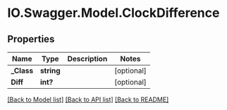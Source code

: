 # IO.Swagger.Model.ClockDifference
## Properties

Name | Type | Description | Notes
------------ | ------------- | ------------- | -------------
**_Class** | **string** |  | [optional] 
**Diff** | **int?** |  | [optional] 

[[Back to Model list]](../README.md#documentation-for-models) [[Back to API list]](../README.md#documentation-for-api-endpoints) [[Back to README]](../README.md)

